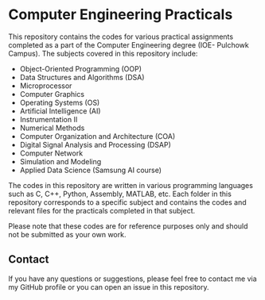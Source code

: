 # Computer Engineering Practicals

This repository contains the codes for various practical assignments completed as a part of the Computer Engineering degree (IOE- Pulchowk Campus). The subjects covered in this repository include:
- Object-Oriented Programming (OOP)
- Data Structures and Algorithms (DSA)
- Microprocessor
- Computer Graphics
- Operating Systems (OS)
- Artificial Intelligence (AI)
- Instrumentation II
- Numerical Methods
- Computer Organization and Architecture (COA)
- Digital Signal Analysis and Processing (DSAP)
- Computer Network
- Simulation and Modeling
- Applied Data Science (Samsung AI course)

The codes in this repository are written in various programming languages such as C, C++, Python, Assembly, MATLAB, etc. Each folder in this repository corresponds to a specific subject and contains the codes and relevant files for the practicals completed in that subject.

Please note that these codes are for reference purposes only and should not be submitted as your own work.

## Contact

If you have any questions or suggestions, please feel free to contact me via my GitHub profile or you can open an issue in this repository.

